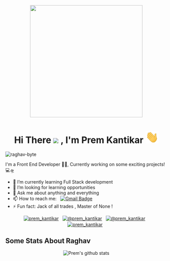 <p align="Center" ><img src="https://camo.githubusercontent.com/3b7c592ede97b6138ffd4b1cc1541c2f3b11fd39/687474703a2f2f33312e6d656469612e74756d626c722e636f6d2f31376665613932306666333665663466356238373764353231366137616164392f74756d626c725f6d6f39786a65387a5a34317163626975666f315f313238302e676966" height="350px" width ="350px"></p>


<h1 align="Center">  Hi There <img src="https://media.giphy.com/media/WUlplcMpOCEmTGBtBW/giphy.gif" width="40px"> , I'm Prem Kantikar <img src="https://raw.githubusercontent.com/ABSphreak/ABSphreak/master/gifs/Hi.gif" width="40px" /> </h1>
<p align="left"> <img src="https://komarev.com/ghpvc/?username=raghav-byte" alt="raghav-byte" /> </p>

I'm a Front End Developer  👨‍💻, Currently working on some exciting projects! 💻🛸
  
- 🌱 I’m currently learning Full Stack development  
- 🤔 I’m looking for learning opportunities
- 💬 Ask me about anything and everything 
- 📫 How to reach me: &nbsp;&nbsp;[![Gmail Badge](https://img.shields.io/badge/-Gmail-c14438?style=flat-square&logo=Gmail&logoColor=white&link=mailto:prkantikar69@gmail.com)](mailto:prkantikar69@gmail.com)
- ⚡ Fun fact: Jack of all trades , Master of None ! 

<p align="center">
<a href="https://www.linkedin.com/in/prem-kantikar-849a28131/" target="_blank"><img align="center" src="https://cdn.jsdelivr.net/npm/simple-icons@3.1.0/icons/linkedin.svg" alt="prem_kantikar" height="25" width="25" /></a>&nbsp;&nbsp;
<a href="https://twitter.com/prem_kantikar_" target="_blank"><img align="center" src="https://cdn.jsdelivr.net/npm/simple-icons@3.0.1/icons/twitter.svg" alt="@prem_kantikar" height="25" width="25" /></a>&nbsp;&nbsp;
<a href="https://premkantikarblog.netlify.app/" target="_blank"><img align="center" src="https://cdn.jsdelivr.net/npm/simple-icons@3.0.1/icons/dev-dot-to.svg" alt="@prem_kantikar" height="25" width="25" /></a> &nbsp;&nbsp;
<a href="https://instagram.com/prem_kantikar" target="_blank"><img align="center" src="https://cdn.jsdelivr.net/npm/simple-icons@3.0.1/icons/instagram.svg" alt="prem_kantikar" height="25" width="25" /></a>&nbsp;&nbsp;
</p>


## Some Stats About Raghav 
<p align="center" >
<img alt="Prem's github stats" src=https://github-readme-stats.vercel.app/api?username=alcatraz69&include_all_commits=true&count_private=true&show_owner=true&show_icons=true&theme=dark"  > </p>

